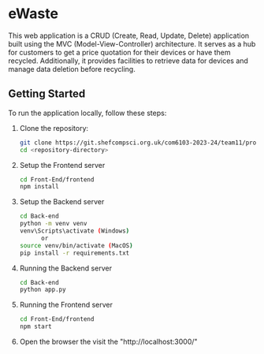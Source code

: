 # eWaste

This web application is a CRUD (Create, Read, Update, Delete) application built using the MVC (Model-View-Controller) architecture. It serves as a hub for customers to get a price quotation for their devices or have them recycled. Additionally, it provides facilities to retrieve data for devices and manage data deletion before recycling.

## Getting Started

To run the application locally, follow these steps:

1. Clone the repository:

   ```bash
   git clone https://git.shefcompsci.org.uk/com6103-2023-24/team11/project.git”
   cd <repository-directory>

2. Setup the Frontend server

   ```bash
   cd Front-End/frontend
   npm install

3. Setup the Backend server

   ```bash
   cd Back-end
   python -m venv venv
   venv\Scripts\activate (Windows)
         or
   source venv/bin/activate (MacOS)
   pip install -r requirements.txt

4. Running the Backend server

   ```bash
   cd Back-end
   python app.py

5. Running the Frontend server

   ```bash
   cd Front-End/frontend
   npm start

6. Open the browser the visit the "http://localhost:3000/"
